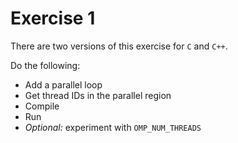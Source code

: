 # Exercise 1

There are two versions of this exercise for `C` and `C++`.

Do the following:

- Add a parallel loop
- Get thread IDs in the parallel region
- Compile
- Run
- *Optional:* experiment with `OMP_NUM_THREADS`
